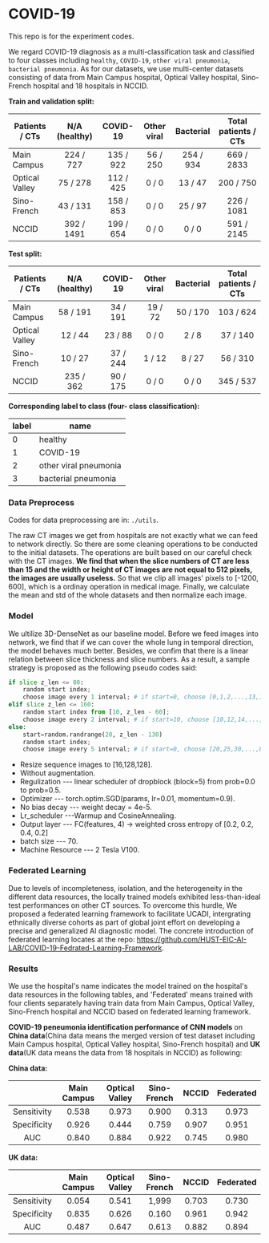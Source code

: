 # COVID-19
This repo is for the experiment codes.     

We regard COVID-19 diagnosis as a multi-classification task and classified to four classes including `healthy`, `COVID-19`, `other viral pneumonia`, `bacterial pneumonia`.  As for our datasets, we use multi-center datasets consisting of data from Main Campus hospital, Optical Valley hospital, Sino-French hospital and 18 hospitals in NCCID.

**Train and validation split:**

| Patients / CTs | N/A (healthy) | COVID-19  | Other viral | Bacterial | Total patients / CTs |
| -------------- | :-----------: | :-------: | :---------: | :-------: | :------------------: |
| Main Campus    |   224 / 727   | 135 / 922 |  56 / 250   | 254 / 934 |      669 / 2833      |
| Optical Valley |   75 / 278    | 112 / 425 |    0 / 0    |  13 / 47  |      200 / 750       |
| Sino-French    |   43 / 131    | 158 / 853 |    0 / 0    |  25 / 97  |      226 / 1081      |
| NCCID          |  392 / 1491   | 199 / 654 |    0 / 0    |   0 / 0   |      591 / 2145      |

**Test split:** 

| Patients / CTs | N/A (healthy) | COVID-19 | Other viral | Bacterial | Total patients / CTs |
| -------------- | :-----------: | :------: | :---------: | :-------: | :------------------: |
| Main Campus    |   58 / 191    | 34 / 191 |   19 / 72   | 50 / 170  |      103 / 624       |
| Optical Valley |    12 / 44    | 23 / 88  |    0 / 0    |   2 / 8   |       37 / 140       |
| Sino-French    |    10 / 27    | 37 / 244 |   1 / 12    |  8 / 27   |       56 / 310       |
| NCCID          |   235 / 362   | 90 / 175 |    0 / 0    |   0 / 0   |      345 / 537       |

**Corresponding label to class (four- class classification):**

| label | name                  |
| ----- | --------------------- |
| 0     | healthy               |
| 1     | COVID-19              |
| 2     | other viral pneumonia |
| 3     | bacterial pneumonia   |

### Data Preprocess

Codes for data preprocessing are in:  `./utils`.    

The raw CT images we get from hospitals are not exactly what we can feed to network directly. So there are some cleaning operations to be conducted to the initial datasets. The operations are built based on our careful check with the CT images. **We find that when the slice numbers of CT are less than 15 and the width or height of CT images are not equal to 512 pixels, the images are usually useless.** So that we clip all images' pixels to [-1200, 600], which is a ordinay operation in medical image. Finally, we calculate the mean and std of the whole datasets and then normalize each image.    


### Model  
We ultilize 3D-DenseNet as our baseline model. Before we feed images into network, we find that if we can cover the whole lung in temporal direction, the model behaves much better. Besides, we confim that there is a linear relation between slice thickness and slice numbers. As a result, a sample strategy is proposed as  the following pseudo codes said:  
```python
if slice z_len <= 80:
    random start index;
    choose image every 1 interval; # if start=0, choose [0,1,2,...,13,14,15]
elif slice z_len <= 160:
    random start index from [10, z_len - 60];
    choose image every 2 interval; # if start=10, choose [10,12,14,...,36,38,40]
else:
    start=random.randrange(20, z_len - 130)
    random start index;
    choose image every 5 interval; # if start=0, choose [20,25,30,...,85,90,95] 
```
- Resize sequence images to [16,128,128].
- Without augmentation.
- Regulization --- linear scheduler of dropblock (block=5) from prob=0.0 to prob=0.5.
- Optimizer --- torch.optim.SGD(params, lr=0.01, momentum=0.9).
- No bias decay --- weight decay = 4e-5.
- Lr_scheduler ---Warmup and CosineAnnealing.
- Output layer --- FC(features, 4) -> weighted cross entropy of [0.2, 0.2, 0.4, 0.2]
- batch size --- 70.
- Machine Resource --- 2 Tesla V100.

### Federated Learning

Due to levels of incompleteness, isolation, and the heterogeneity in the different data resources, the locally trained models exhibited less-than-ideal test performances on other CT sources. To overcome this hurdle, We proposed a federated learning framework to facilitate UCADI, intergrating ethnically diverse cohorts as part of global joint effort on developing a precise and generalized AI diagnostic model. The concrete introduction of federated learning locates at the repo: https://github.com/HUST-EIC-AI-LAB/COVID-19-Fedrated-Learning-Framework.


### Results
We use the hospital's name indicates the model trained on the hospital's data resources in the following tables, and 'Federated' means trained with four clients separately having train data from Main Campus, Optical Valley, Sino-French hospital and NCCID based on federated learning framework.

**COVID-19 peneumonia identification performance of CNN models** on **China data**(China data means the merged version of test dataset including Main Campus hospital, Optical Valley hospital, Sino-French hospital) and **UK data**(UK data means the data from 18 hospitals in NCCID) as following:

**China data:**

|             | Main Campus | Optical Valley | Sino-French | NCCID | Federated |
| :---------: | :---------: | :------------: | :---------: | :---: | :-------: |
| Sensitivity |    0.538    |     0.973      |    0.900    | 0.313 |   0.973   |
| Specificity |    0.926    |     0.444      |    0.759    | 0.907 |   0.951   |
|     AUC     |    0.840    |     0.884      |    0.922    | 0.745 |   0.980   |

**UK data:**

|             | Main Campus | Optical Valley | Sino-French | NCCID | Federated |
| :---------: | :---------: | :------------: | :---------: | :---: | :-------: |
| Sensitivity |    0.054    |     0.541      |    1,999    | 0.703 |   0.730   |
| Specificity |    0.835    |     0.626      |    0.160    | 0.961 |   0.942   |
|     AUC     |    0.487    |     0.647      |    0.613    | 0.882 |   0.894   |








